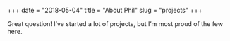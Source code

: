 +++
date = "2018-05-04"
title = "About Phil"
slug = "projects"
+++

Great question! I’ve started a lot of projects, but I’m most proud of the few here.